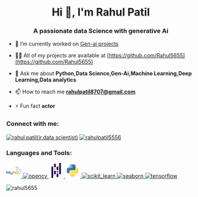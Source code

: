 <h1 align="center">Hi 👋, I'm Rahul Patil</h1>
<h3 align="center">A passionate data Science with generative Ai</h3>

- 🔭 I’m currently worked on [Gen-ai projects](https://github.com/Rahul5655/Machine-Failure-project)

- 👨‍💻 All of my projects are available at [https://github.com/Rahul5655](https://github.com/Rahul5655)

- 💬 Ask me about **Python,Data Science,Gen-Ai,Machine Learning,Deep Learning,Data analytics**

- 📫 How to reach me **rahulpatil8707@gmail.com**

- ⚡ Fun fact **actor**

<h3 align="left">Connect with me:</h3>
<p align="left">
<a href="https://linkedin.com/in/rahul patil(jr.data scientist)" target="blank"><img align="center" src="https://raw.githubusercontent.com/rahuldkjain/github-profile-readme-generator/master/src/images/icons/Social/linked-in-alt.svg" alt="rahul patil(jr.data scientist)" height="30" width="40" /></a>
<a href="https://instagram.com/rahulpatil5556" target="blank"><img align="center" src="https://raw.githubusercontent.com/rahuldkjain/github-profile-readme-generator/master/src/images/icons/Social/instagram.svg" alt="rahulpatil5556" height="30" width="40" /></a>
</p>

<h3 align="left">Languages and Tools:</h3>
<p align="left"> <a href="https://www.mysql.com/" target="_blank" rel="noreferrer"> <img src="https://raw.githubusercontent.com/devicons/devicon/master/icons/mysql/mysql-original-wordmark.svg" alt="mysql" width="40" height="40"/> </a> <a href="https://opencv.org/" target="_blank" rel="noreferrer"> <img src="https://www.vectorlogo.zone/logos/opencv/opencv-icon.svg" alt="opencv" width="40" height="40"/> </a> <a href="https://pandas.pydata.org/" target="_blank" rel="noreferrer"> <img src="https://raw.githubusercontent.com/devicons/devicon/2ae2a900d2f041da66e950e4d48052658d850630/icons/pandas/pandas-original.svg" alt="pandas" width="40" height="40"/> </a> <a href="https://www.python.org" target="_blank" rel="noreferrer"> <img src="https://raw.githubusercontent.com/devicons/devicon/master/icons/python/python-original.svg" alt="python" width="40" height="40"/> </a> <a href="https://scikit-learn.org/" target="_blank" rel="noreferrer"> <img src="https://upload.wikimedia.org/wikipedia/commons/0/05/Scikit_learn_logo_small.svg" alt="scikit_learn" width="40" height="40"/> </a> <a href="https://seaborn.pydata.org/" target="_blank" rel="noreferrer"> <img src="https://seaborn.pydata.org/_images/logo-mark-lightbg.svg" alt="seaborn" width="40" height="40"/> </a> <a href="https://www.tensorflow.org" target="_blank" rel="noreferrer"> <img src="https://www.vectorlogo.zone/logos/tensorflow/tensorflow-icon.svg" alt="tensorflow" width="40" height="40"/> </a> </p>

<p><img align="center" src="https://github-readme-stats.vercel.app/api/top-langs?username=rahul5655&show_icons=true&locale=en&layout=compact" alt="rahul5655" /></p>
